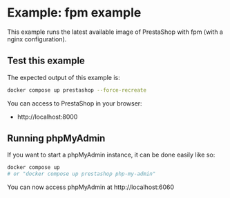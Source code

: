 # Example: fpm example

This example runs the latest available image of PrestaShop with fpm (with a nginx configuration).

## Test this example

The expected output of this example is:

```sh
docker compose up prestashop --force-recreate

```

You can access to PrestaShop in your browser:
- http://localhost:8000

## Running phpMyAdmin

If you want to start a phpMyAdmin instance, it can be done easily like so:

```sh
docker compose up
# or "docker compose up prestashop php-my-admin"
```

You can now access phpMyAdmin at http://localhost:6060
